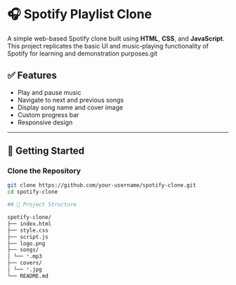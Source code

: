 ﻿# 🎧 Spotify Playlist Clone

A simple web-based Spotify clone built using **HTML**, **CSS**, and **JavaScript**. This project replicates the basic UI and music-playing functionality of Spotify for learning and demonstration purposes.git

## ✅ Features

- Play and pause music
- Navigate to next and previous songs
- Display song name and cover image
- Custom progress bar
- Responsive design

---

## 🚀 Getting Started

### Clone the Repository

```bash
git clone https://github.com/your-username/spotify-clone.git
cd spotify-clone

## 📁 Project Structure

spotify-clone/
├── index.html
├── style.css
├── script.js
├── logo.png
├── songs/
│ └── *.mp3
├── covers/
│ └── *.jpg
└── README.md

